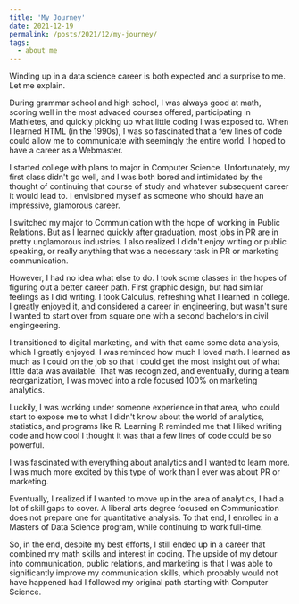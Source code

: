 ```yaml
---
title: 'My Journey'
date: 2021-12-19
permalink: /posts/2021/12/my-journey/
tags:
  - about me
---
```


Winding up in a data science career is both expected and a surprise to me. Let me explain. 

During grammar school and high school, I was always good at math, scoring well in the most advaced courses offered, participating in Mathletes, and quickly picking up what little coding I was exposed to. When I learned HTML (in the 1990s), I was so fascinated that a few lines of code could allow me to communicate with seemingly the entire world. I hoped to have a career as a Webmaster. 

I started college with plans to major in Computer Science. Unfortunately, my first class didn't go well, and I was both bored and intimidated by the thought of continuing that course of study and whatever subsequent career it would lead to. I envisioned myself as someone who should have an impressive, glamorous career. 

I switched my major to Communication with the hope of working in Public Relations. But as I learned quickly after graduation, most jobs in PR are in pretty unglamorous industries. I also realized I didn't enjoy writing or public speaking, or really anything that was a necessary task in PR or marketing communication. 

However, I had no idea what else to do. I took some classes in the hopes of figuring out a better career path. First graphic design, but had similar feelings as I did writing. I took Calculus, refreshing what I learned in college. I greatly enjoyed it, and considered a career in engineering, but wasn't sure I wanted to start over from square one with a second bachelors in civil engingeering. 

I transitioned to digital marketing, and with that came some data analysis, which I greatly enjoyed. I was reminded how much I loved math. I learned as much as I could on the job so that I could get the most insight out of what little data was available. That was recognized, and eventually, during a team reorganization, I was moved into a role focused 100% on marketing analytics. 

Luckily, I was working under someone experience in that area, who could start to expose me to what I didn't know about the world of analytics, statistics, and programs like R. Learning R reminded me that I liked writing code and how cool I thought it was that a few lines of code could be so powerful. 

I was fascinated with everything about analytics and I wanted to learn more. I was much more excited by this type of work than I ever was about PR or marketing. 

Eventually, I realized if I wanted to move up in the area of analytics, I had a lot of skill gaps to cover. A liberal arts degree focused on Communication does not prepare one for quantitative analysis. To that end, I enrolled in a Masters of Data Science program, while continuing to work full-time. 

So, in the end, despite my best efforts, I still ended up in a career that combined my math skills and interest in coding. The upside of my detour into communication, public relations, and marketing is that I was able to significantly improve my communication skills, which probably would not have happened had I followed my original path starting with Computer Science. 
